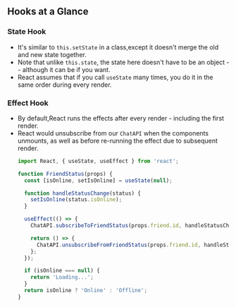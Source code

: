 ## Hooks at a Glance
### State Hook
* It's similar to `this.setState` in a class,except it doesn't merge the old and new state together.
* Note that unlike `this.state`, the state here doesn't have to be an object -- although it can be if you want.
* React assumes that if you call `useState` many times, you do it in the same order during every render.

### Effect Hook
* By default,React runs the effects after every render - including the first render.
* React would unsubscribe from our `ChatAPI` when the components unmounts, as well as before re-running the effect due to subsequent render.
  ```jsx
  import React, { useState, useEffect } from 'react';

  function FriendStatus(props) {
    const [isOnline, setIsOnline] = useState(null);

    function handleStatusChange(status) {
      setIsOnline(status.isOnline);
    }

    useEffect(() => {
      ChatAPI.subscribeToFriendStatus(props.friend.id, handleStatusChange);

      return () => {
        ChatAPI.unsubscribeFromFriendStatus(props.friend.id, handleStatusChange);
      };
    });

    if (isOnline === null) {
      return 'Loading...';
    }
    return isOnline ? 'Online' : 'Offline';
  }
  ```
